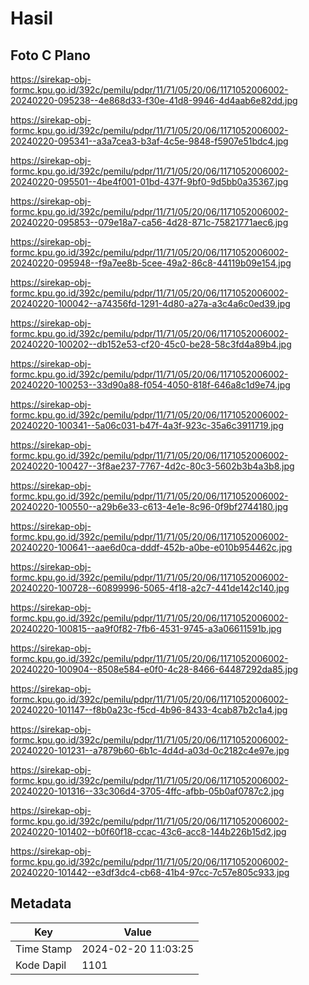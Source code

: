 # Hasil

## Foto C Plano

https://sirekap-obj-formc.kpu.go.id/392c/pemilu/pdpr/11/71/05/20/06/1171052006002-20240220-095238--4e868d33-f30e-41d8-9946-4d4aab6e82dd.jpg

https://sirekap-obj-formc.kpu.go.id/392c/pemilu/pdpr/11/71/05/20/06/1171052006002-20240220-095341--a3a7cea3-b3af-4c5e-9848-f5907e51bdc4.jpg

https://sirekap-obj-formc.kpu.go.id/392c/pemilu/pdpr/11/71/05/20/06/1171052006002-20240220-095501--4be4f001-01bd-437f-9bf0-9d5bb0a35367.jpg

https://sirekap-obj-formc.kpu.go.id/392c/pemilu/pdpr/11/71/05/20/06/1171052006002-20240220-095853--079e18a7-ca56-4d28-871c-75821771aec6.jpg

https://sirekap-obj-formc.kpu.go.id/392c/pemilu/pdpr/11/71/05/20/06/1171052006002-20240220-095948--f9a7ee8b-5cee-49a2-86c8-44119b09e154.jpg

https://sirekap-obj-formc.kpu.go.id/392c/pemilu/pdpr/11/71/05/20/06/1171052006002-20240220-100042--a74356fd-1291-4d80-a27a-a3c4a6c0ed39.jpg

https://sirekap-obj-formc.kpu.go.id/392c/pemilu/pdpr/11/71/05/20/06/1171052006002-20240220-100202--db152e53-cf20-45c0-be28-58c3fd4a89b4.jpg

https://sirekap-obj-formc.kpu.go.id/392c/pemilu/pdpr/11/71/05/20/06/1171052006002-20240220-100253--33d90a88-f054-4050-818f-646a8c1d9e74.jpg

https://sirekap-obj-formc.kpu.go.id/392c/pemilu/pdpr/11/71/05/20/06/1171052006002-20240220-100341--5a06c031-b47f-4a3f-923c-35a6c3911719.jpg

https://sirekap-obj-formc.kpu.go.id/392c/pemilu/pdpr/11/71/05/20/06/1171052006002-20240220-100427--3f8ae237-7767-4d2c-80c3-5602b3b4a3b8.jpg

https://sirekap-obj-formc.kpu.go.id/392c/pemilu/pdpr/11/71/05/20/06/1171052006002-20240220-100550--a29b6e33-c613-4e1e-8c96-0f9bf2744180.jpg

https://sirekap-obj-formc.kpu.go.id/392c/pemilu/pdpr/11/71/05/20/06/1171052006002-20240220-100641--aae6d0ca-dddf-452b-a0be-e010b954462c.jpg

https://sirekap-obj-formc.kpu.go.id/392c/pemilu/pdpr/11/71/05/20/06/1171052006002-20240220-100728--60899996-5065-4f18-a2c7-441de142c140.jpg

https://sirekap-obj-formc.kpu.go.id/392c/pemilu/pdpr/11/71/05/20/06/1171052006002-20240220-100815--aa9f0f82-7fb6-4531-9745-a3a06611591b.jpg

https://sirekap-obj-formc.kpu.go.id/392c/pemilu/pdpr/11/71/05/20/06/1171052006002-20240220-100904--8508e584-e0f0-4c28-8466-64487292da85.jpg

https://sirekap-obj-formc.kpu.go.id/392c/pemilu/pdpr/11/71/05/20/06/1171052006002-20240220-101147--f8b0a23c-f5cd-4b96-8433-4cab87b2c1a4.jpg

https://sirekap-obj-formc.kpu.go.id/392c/pemilu/pdpr/11/71/05/20/06/1171052006002-20240220-101231--a7879b60-6b1c-4d4d-a03d-0c2182c4e97e.jpg

https://sirekap-obj-formc.kpu.go.id/392c/pemilu/pdpr/11/71/05/20/06/1171052006002-20240220-101316--33c306d4-3705-4ffc-afbb-05b0af0787c2.jpg

https://sirekap-obj-formc.kpu.go.id/392c/pemilu/pdpr/11/71/05/20/06/1171052006002-20240220-101402--b0f60f18-ccac-43c6-acc8-144b226b15d2.jpg

https://sirekap-obj-formc.kpu.go.id/392c/pemilu/pdpr/11/71/05/20/06/1171052006002-20240220-101442--e3df3dc4-cb68-41b4-97cc-7c57e805c933.jpg


## Metadata

| Key        | Value               |
| ---------- | ------------------- |
| Time Stamp | 2024-02-20 11:03:25 |
| Kode Dapil | 1101                |



